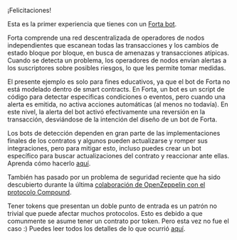 ¡Felicitaciones!

Esta es la primer experiencia que tienes con un [Forta bot](https://docs.forta.network/en/latest/).

Forta comprende una red descentralizada de operadores de nodos independientes que escanean todas las transacciones y los cambios de estado bloque por bloque, en busca de amenazas y transacciones atípicas. Cuando se detecta un problema, los operadores de nodos envían alertas a los suscriptores sobre posibles riesgos, lo que les permite tomar medidas.

El presente ejemplo es solo para fines educativos, ya que el bot de Forta no está modelado dentro de smart contracts. En Forta, un bot es un script de código para detectar especificas condiciones o eventos, pero cuando una alerta es emitida, no activa acciones automáticas (al menos no todavía). En este nivel, la alerta del bot activó efectivamente una reversión en la transacción, desviándose de la intención del diseño de un bot de Forta. 

Los bots de detección dependen en gran parte de las implementaciones finales de los contratos y algunos pueden actualizarse y romper sus integraciones, pero para mitigar esto, incluso puedes crear un bot específico para buscar actualizaciones del contrato y reaccionar ante ellas. Aprenda cómo hacerlo [aquí](https://docs.forta.network/en/latest/quickstart/).

También has pasado por un problema de seguridad reciente que ha sido descubierto durante la última [colaboración de OpenZeppelin con el protocolo Compound](https://compound.finance/governance/proposals/76).

Tener tokens que presentan un doble punto de entrada es un patrón no trivial que puede afectar muchos protocolos. Esto es debido a que comunmente se asume tener un contrato por token. Pero esta vez no fue el caso :) Puedes leer todos los detalles de lo que ocurrió [aquí](https://blog.openzeppelin.com/compound-tusd-integration-issue-retrospective/).